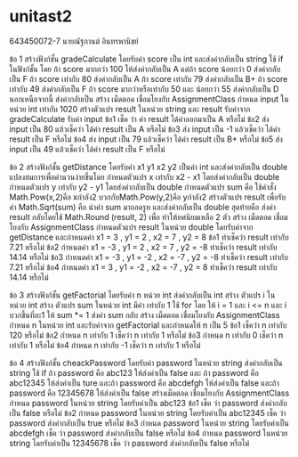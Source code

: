 # unitast2


643450072-7 นายณัฐกานต์ อินทรพานิชย์




ข้อ 1
สร้างฟังก์ชั้น gradeCalculate โดยรับค่า score เป็น int และส่งค่ากลับเป็น string
    ใช้ if ในฟังก์ชั้น โดย ถ้า score มากกว่า 100 ให้ส่งค่ากลับเป็น A 
     แต่ถ้า score น้อยกว่า 0 ส่งค่ากลับเป็น F 
     ถ้า score  เท่ากับ 80 ส่งค่ากลับเป็น A
     ถ้า score  เท่ากับ 79 ส่งค่ากลับเป็น B+
     ถ้า score  เท่ากับ 49 ส่งค่ากลับเป็น F
     ถ้า score  มากว่าหรือเท่ากับ 50 และ น้อยกว่า 55 ส่งค่ากลับเป็น D
        นอกเหนือจากนี้ ส่งค่ากลับเป็น
  สร้าง เม็ดตอด เชื่อมโยงกับ AssignmentClass
    กำหนด input ในหน่วย int เท่ากับ 1020
    สร้างตัวแปร result ในหน่วย string และ result รับค่าจาก gradeCalculate รับค่า input
    ข้อ1 เช็ค ว่า ค่า result ได้ค่าออกมาเป็น A หรือไม่
    ข้อ2 ส่ง input เป็น 80 แล้วเช็คว่า ได้ค่า result เป็น A หรือไม่
    ข้อ3 ส่ง input เป็น -1 แล้วเช็คว่า ได้ค่า result เป็น F หรือไม่
    ข้อ4 ส่ง input เป็น 79 แล้วเช็คว่า ได้ค่า result เป็น B+ หรือไม่
    ข้อ5 ส่ง input เป็น 49 แล้วเช็คว่า ได้ค่า result เป็น F หรือไม่
    
    
    
    
    
ข้อ 2
  สร้างฟังก์ชั้น getDistance โดยรับค่า x1 y1 x2 y2 เป็นค่า int และส่งค่ากลับเป็น double
  แปลงสมการเพื่อคำนวนง่ายขึ้นโดย
    กำหนดตัวแปร x เท่ากับ x2 - x1 โดยส่งค่ากลับเป็น double
    กำหนดตัวแปร y เท่ากับ y2 - y1 โดยส่งค่ากลับเป็น double
    กำหนดตัวแปร sum คือ ใช้คำสั่ง Math.Pow(x,2)คือ xกำลัง2 บวกกับMath.Pow(y,2)คือ yกำลัง2
    สร้างตัวแปร result เพื่อรับค่า Math.Sqrt(sum) คือ นำค่า sum มาถอดรูท และส่งค่ากลับเป็น double
    สุดท้ายคือ ส่งค่า result กลับโดยใช้ Math.Round (result, 2) เพื่อ ทำให้ทศนิยมเหลือ 2 ตัว
  สร้าง เม็ดตอด เชื่อมโยงกับ AssignmentClass
  กำหนดตัวแปร result ในหน่วย double โดยรับค่าจาก getDistance และกำหนดค่า x1 = 3 , y1 = 2 , x2 = 7 , y2 = 8
    ข้อ1 ทำเช็คว่า result เท่ากับ 7.21 หรือไม่
    ข้อ2 กำหนดค่า x1 = -3 , y1 = 2 , x2 = 7 , y2 = -8
      ทำเช็คว่า result เท่ากับ 14.14 หรือไม่
    ข้อ3 กำหนดค่า x1 = -3 , y1 = -2 , x2 = -7 , y2 = -8
      ทำเช็คว่า result เท่ากับ 7.21 หรือไม่
    ข้อ4 กำหนดค่า x1 = 3 , y1 = -2 , x2 = -7 , y2 = 8
      ทำเช็คว่า result เท่ากับ 14.14 หรือไม่
      
      
      
ข้อ 3
  สร้างฟังก์ชั้น getFactorial โดยรับค่า n หน่วย int ส่งค่ากลับเป็น int
    สร้าง ตัวแปร i ในหน่วย int
    สร้าง ตัวแปร sum ในหน่วย int มีค่า เท่ากับ 1
    ใช้ for โดย ให้ i = 1 และ i <= n และ i บวกขึ้นที่ละ1
      ให้ sum *= 1
    ส่งค่า sum กลับ
  สร้าง เม็ดตอด เชื่อมโยงกับ AssignmentClass
  กำหนด n ในหน่วย int และรับค่าจาก getFactorial และกำหนดให้ n เป็น 5
  ข้อ1 เช็คว่า n เท่ากับ 120 หรือไม่
  ข้อ2 กำหนด n เท่ากับ 1
    เช็คว่า n เท่ากับ 1 หรือไม่
  ข้อ3 กำหนด n เท่ากับ 0
    เช็คว่า n เท่ากับ 1 หรือไม่
  ข้อ4 กำหนด n เท่ากับ -1
    เช็คว่า n เท่ากับ 1 หรือไม่
    
    
    
    
    
ข้อ 4
  สร้างฟังก์ชั้น cheackPassword โดยรับค่า password ในหน่วย string ส่งค่ากลับเป็น string 
    ใช้ if ถ้า password คือ abc123
      ให้ส่งค่าเป็น false
      และ ถ้า password คือ abc12345
        ให้ส่งค่าเป็น ture
      และถ้า password คือ abcdefgh
        ให้ส่งค่าเป็น false 
      และถ้า password คือ 12345678
        ให้ส่งค่าเป็น false
  สร้างเม็ดตอด เชื่อมโยงกับ AssignmentClass
    กำหนด password ในหน่วย string โดยรับค่าเป็น abc123
      ข้อ1 เช็ค ว่า password ส่งค่ากลับเป็น false หรือไม่
      ข้อ2 กำหนด password ในหน่วย string โดยรับค่าเป็น abc12345
        เช็ค ว่า password ส่งค่ากลับเป็น true หรือไม่
      ข้อ3 กำหนด password ในหน่วย string โดยรับค่าเป็น abcdefgh
        เช็ค ว่า password ส่งค่ากลับเป็น false หรือไม่
      ข้อ4 กำหนด password ในหน่วย string โดยรับค่าเป็น 12345678
        เช็ค ว่า password ส่งค่ากลับเป็น false หรือไม่
